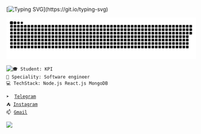 
[![Typing SVG](https://readme-typing-svg.herokuapp.com/?lines=Hello,+I'm+Alex+Shopiak+👽;3rd+year+student;Full-stack+developer!;)](https://git.io/typing-svg)

<p>
 <img width="600" src="assets/github-snake.svg" alt="snake"/>
</p>

<div>
  <img align="left" src="https://github-readme-stats.vercel.app/api/top-langs/?username=AlexShopiak&theme=dark&layout=compact&langs_count=12" />

  <div>
    <code>🎓 Student: KPI</code>
  </div>
  <div>
    <code>🔧 Speciality: Software engineer</code>
  </div>
  <div>
    <code>💻 TechStack: Node.js React.js MongoDB</code>
  </div>

  <p></p>

  <div>
    <code>➤  <a href="https://t.me/alex_shopiak">Telegram</a></code>
  </div>
  <div>
    <code>⛺ <a href="https://instagram.com/alex_shopiak">Instagram</a></code>
  </div>
  <div>
    <code>📫 <a href="mailto:alshop2004@gmail.com">Gmail</a></code>
  </div>

  <p></p>

  ![](https://komarev.com/ghpvc/?username=your-github-AlexShopiak&color=blue)
  
</div>


